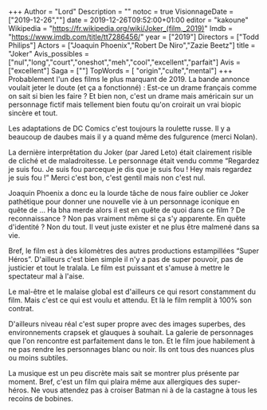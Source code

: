 +++
Author = "Lord"
Description = ""
notoc = true
VisionnageDate = ["2019-12-26",""]
date = 2019-12-26T09:52:00+01:00
editor = "kakoune"
Wikipedia = "https://fr.wikipedia.org/wiki/Joker_(film,_2019)"
Imdb = "https://www.imdb.com/title/tt7286456/"
year = ["2019"]
Directors = ["Todd Philips"]
Actors = ["Joaquin Phoenix","Robert De Niro","Zazie Beetz"]
title = "Joker"
Avis_possibles = ["nul","long","court","oneshot","meh","cool","excellent","parfait"]
Avis = ["excellent"] 
Saga = [""]
TopWords = [ "origin","culte","mental"]
+++
Probablement l'un des films le plus marquant de 2019.
La bande annonce voulait jeter le doute (et ça a fonctionné) : Est-ce un drame français comme on sait si bien les faire ?
Et bien non, c'est un drame mais américain sur un personnage fictif mais tellement bien foutu qu'on croirait un vrai biopic sincère et tout.

Les adaptations de DC Comics c'est toujours la roulette russe.
Il y a beaucoup de daubes mais il y a quand même des fulgurence (merci Nolan).

La dernière interprêtation du Joker (par Jared Leto) était clairement risible de cliché et de maladroitesse.
Le personnage était vendu comme “Regardez je suis fou. Je suis fou parceque je dis que je suis fou ! Hey mais regardez je suis fou !”
Merci c'est bon, c'est gentil mais non c'est nul.

Joaquin Phoenix a donc eu la lourde tâche de nous faire oublier ce Joker pathétique pour donner une nouvelle vie à un personnage iconique en quête de …
Ha bha merde alors il est en quête de quoi dans ce film ?
De reconnaissance ?
Non pas vraiment même si ça s'y apparente.
En quête d'identité ?
Non du tout.
Il veut juste exister et ne plus être malmené dans sa vie.

Bref, le film est à des kilomètres des autres productions estampillées “Super Héros”.
D'ailleurs c'est bien simple il n'y a pas de super pouvoir, pas de justicier et tout le tralala.
Le film est puissant et s'amuse à mettre le spectateur mal à l'aise.

Le mal-être et le malaise global est d'ailleurs ce qui resort constamment du film.
Mais c'est ce qui est voulu et attendu.
Et là le film remplit à 100% son contrat.

D'ailleurs niveau réal c'est super propre avec des images superbes, des environnements crapsek et glauques à souhait.
La galerie de personnages que l'on rencontre est parfaitement dans le ton.
Et le film joue habilement à ne pas rendre les personnages blanc ou noir.
Ils ont tous des nuances plus ou moins subtiles.

La musique est un peu discrète mais sait se montrer plus présente par moment.
Bref, c'est un film qui plaira même aux allergiques des super-héros.
Ne vous attendez pas à croiser Batman ni à de la castagne à tous les recoins de bobines.

